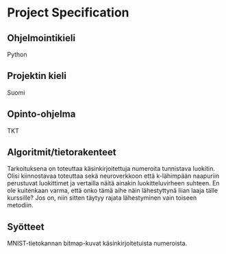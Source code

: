 # Project Specification

## Ohjelmointikieli

Python

## Projektin kieli

Suomi

## Opinto-ohjelma

TKT

## Algoritmit/tietorakenteet

Tarkoituksena on toteuttaa käsinkirjoitettuja numeroita tunnistava luokitin. Olisi kiinnostavaa toteuttaa sekä neuroverkkoon että k-lähimpään naapuriin perustuvat luokittimet ja vertailla näitä ainakin luokitteluvirheen suhteen. En ole kuitenkaan varma, että onko tämä aihe näin lähestyttynä liian laaja tälle kurssille? Jos on, niin sitten täytyy rajata lähestyminen vain toiseen metodiin.

## Syötteet

MNIST-tietokannan bitmap-kuvat käsinkirjoitetuista numeroista.
